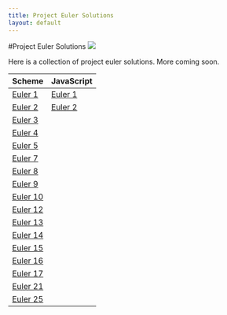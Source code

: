```yaml
---
title: Project Euler Solutions
layout: default
---
```


#Project Euler Solutions
<img src="https://projecteuler.net/profile/tgallant.png"/>

Here is a collection of project euler solutions. More coming soon.


Scheme                   | JavaScript            |
-------------------------|-----------------------|
[Euler 1](scm/e1.html)   | [Euler 1](js/e1.html) |
[Euler 2](scm/e2.html)   | [Euler 2](js/e2.html) |
[Euler 3](scm/e3.html)   |                       |
[Euler 4](scm/e4.html)   |                       |
[Euler 5](scm/e5.html)   |                       |
[Euler 7](scm/e7.html)   |                       |
[Euler 8](scm/e8.html)   |                       |
[Euler 9](scm/e9.html)   |                       |
[Euler 10](scm/e10.html) |                       |
[Euler 12](scm/e12.html) |                       |
[Euler 13](scm/e13.html) |                       |
[Euler 14](scm/e14.html) |                       |
[Euler 15](scm/e15.html) |                       |
[Euler 16](scm/e16.html) |                       |
[Euler 17](scm/e17.html) |                       |
[Euler 21](scm/e21.html) |                       |
[Euler 25](scm/e25.html) |                       |
